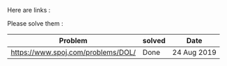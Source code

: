 Here are links :

Please solve them :



Problem| solved | Date
--- | --- | --- | 
https://www.spoj.com/problems/DOL/ | Done | 24 Aug 2019 |  |


